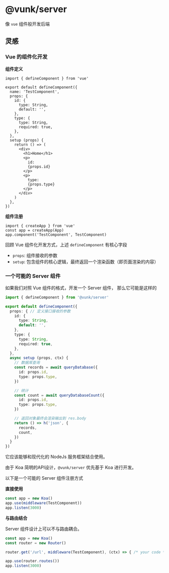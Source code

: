 # @vunk/server

像 `vue` 组件般开发后端

## 灵感

### Vue 的组件化开发

**组件定义**

```tsx
import { defineComponent } from 'vue'

export default defineComponent({
  name: 'TestComponent',
  props: {
    id: {
      type: String,
      default: '',
    },
    type: {
      type: String,
      required: true,
    },
  },
  setup (props) {
    return () => (
      <div>
        <h1>Home</h1>
        <p>
          id:
          {props.id}
        </p>
        <p>
          type:
          {props.type}
        </p>
      </div>
    )
  },
})
```

**组件注册**

```tsx
import { createApp } from 'vue'
const app = createApp(App)
app.component('TestComponent', TestComponent)
```

回顾 Vue 组件化开发方式，上述 `defineComponent` 有核心字段

+ `props`: 组件接收的参数
+ `setup`: 包含组件的核心逻辑，最终返回一个渲染函数（即页面渲染的内容）

### 一个可能的 Server 组件

如果我们对照 Vue 组件的格式，开发一个 Server 组件， 那么它可能是这样的

```ts
import { defineComponent } from '@vunk/server'

export default defineComponent({
  props: { // 定义接口接收的参数
    id: {
      type: String,
      default: '',
    },
    type: {
      type: String,
      required: true,
    },
  },
  async setup (props, ctx) {
    // 数据库查询
    const records = await queryDatabase({
      id: props.id,
      type: props.type,
    })

    // 统计
    const count = await queryDatabaseCount({
      id: props.id,
      type: props.type,
    })

    // 返回对象最终会渲染输出到 res.body
    return () => h('json', {
      records,
      count,
    })
  }
})
```

它应该能够和现代化的 NodeJs 服务框架结合使用。

由于 Koa 简明的API设计，`@vunk/server` 优先基于 Koa 进行开发。

以下是一个可能的 Server 组件注册方式

**直接使用**

```ts
const app = new Koa()
app.use(middleware(TestComponent))
app.listen(3000)
```

**与路由结合**

Server 组件设计上可以不与路由耦合。

```ts
const app = new Koa()
const router = new Router()

router.get('/url', middleware(TestComponent), (ctx) => { /* your code */ })

app.use(router.routes())
app.listen(3000)
```

